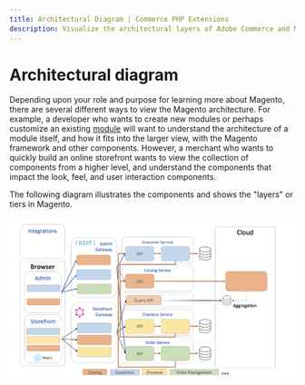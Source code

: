 ```yaml
---
title: Architectural Diagram | Commerce PHP Extensions
description: Visualize the architectural layers of Adobe Commerce and Magento Open Source with this diagram.
---
```


# Architectural diagram

Depending upon your role and purpose for learning more about Magento, there are several different ways to view the Magento architecture. For example, a developer who wants to create new modules or perhaps customize an existing [module](https://glossary.magento.com/module) will want to understand the architecture of a module itself, and how it fits into the larger view, with the Magento framework and other components. However, a merchant who wants to quickly build an online storefront wants to view the collection of components from a higher level, and understand the components that impact the look, feel, and user interaction components.

The following diagram illustrates the components and shows the "layers" or tiers in Magento.

![Architectural Diagram](../../_images/archi_diagram_desired-state.png)
